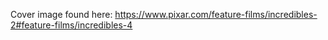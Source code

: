 Cover image found here: https://www.pixar.com/feature-films/incredibles-2#feature-films/incredibles-4